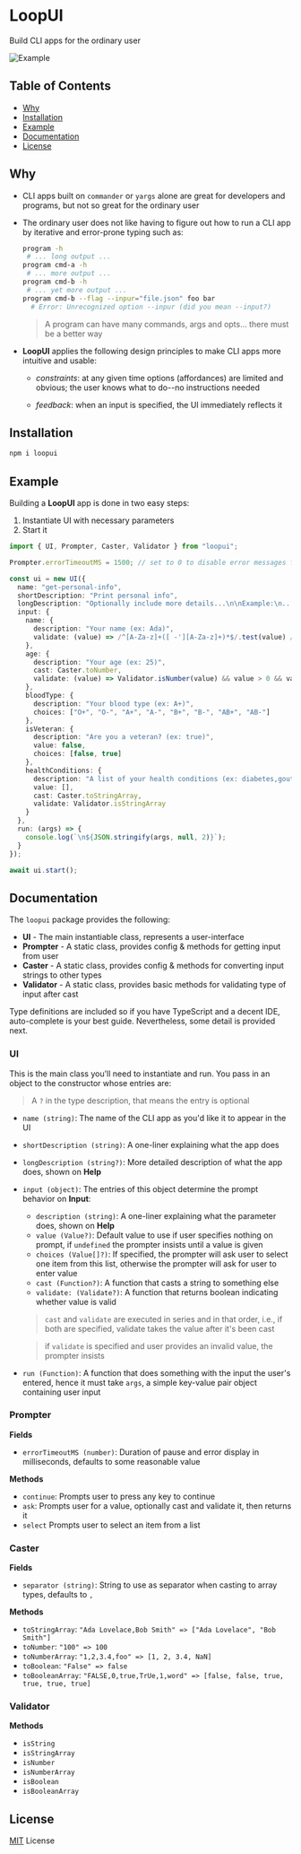 # LoopUI

Build CLI apps for the ordinary user

![Example](example.gif)

## Table of Contents

- [Why](#why)
- [Installation](#installation)
- [Example](#example)
- [Documentation](#documentation)
- [License](#license)

## Why

- CLI apps built on ``commander`` or ``yargs`` alone are great for developers and programs, but not
  so great for the ordinary user

- The ordinary user does not like having to figure out how to run a CLI app by iterative and
  error-prone typing such as:

  ```bash
  program -h
   # ... long output ...
  program cmd-a -h
   # ... more output ...
  program cmd-b -h
   # ... yet more output ...
  program cmd-b --flag --inpur="file.json" foo bar
    # Error: Unrecognized option --inpur (did you mean --input?)
  ```

  > A program can have many commands, args and opts... there must be a better way

- **LoopUI** applies the following design principles to make CLI apps more intuitive and usable:

  - _constraints_: at any given time options (affordances) are limited and obvious;
    the user knows what to do--no instructions needed

  - _feedback_: when an input is specified, the UI immediately reflects it

## Installation

```bash
npm i loopui
```

## Example

Building a **LoopUI** app is done in two easy steps:

1. Instantiate UI with necessary parameters
2. Start it

```ts
import { UI, Prompter, Caster, Validator } from "loopui";

Prompter.errorTimeoutMS = 1500; // set to 0 to disable error messages for faster UX

const ui = new UI({
  name: "get-personal-info",
  shortDescription: "Print personal info",
  longDescription: "Optionally include more details...\n\nExample:\n...",
  input: {
    name: {
      description: "Your name (ex: Ada)",
      validate: (value) => /^[A-Za-z]+([ -'][A-Za-z]+)*$/.test(value) // validates birth names
    },
    age: {
      description: "Your age (ex: 25)",
      cast: Caster.toNumber,
      validate: (value) => Validator.isNumber(value) && value > 0 && value < 130
    },
    bloodType: {
      description: "Your blood type (ex: A+)",
      choices: ["O+", "O-", "A+", "A-", "B+", "B-", "AB+", "AB-"]
    },
    isVeteran: {
      description: "Are you a veteran? (ex: true)",
      value: false,
      choices: [false, true]
    },
    healthConditions: {
      description: "A list of your health conditions (ex: diabetes,gout)",
      value: [],
      cast: Caster.toStringArray,
      validate: Validator.isStringArray
    }
  },
  run: (args) => {
    console.log(`\n${JSON.stringify(args, null, 2)}`);
  }
});

await ui.start();
```

## Documentation

The ``loopui`` package provides the following:

- **UI** - The main instantiable class, represents a user-interface
- **Prompter** - A static class, provides config & methods for getting input from user
- **Caster** - A static class, provides config & methods for converting input strings to other types
- **Validator** - A static class, provides basic methods for validating type of input after cast

Type definitions are included so if you have TypeScript and a decent IDE, auto-complete is your best
guide. Nevertheless, some detail is provided next.

### UI

This is the main class you'll need to instantiate and run. You pass in an object to the
constructor whose entries are:

> A ``?`` in the type description, that means the entry is optional

- ``name (string)``: The name of the CLI app as you'd like it to appear in the UI
- ``shortDescription (string)``: A one-liner explaining what the app does
- ``longDescription (string?)``: More detailed description of what the app does, shown on **Help**
- ``input (object)``: The entries of this object determine the prompt behavior on __Input__:
  - ``description (string)``: A one-liner explaining what the parameter does, shown on __Help__
  - ``value (Value?)``: Default value to use if user specifies nothing on prompt, if ``undefined``
    the prompter insists until a value is given
  - ``choices (Value[]?)``: If specified, the prompter will ask user to select one item from this
    list, otherwise the prompter will ask for user to enter value
  - ``cast (Function?)``: A function that casts a string to something else
  - ``validate: (Validate?)``: A function that returns boolean indicating whether value is valid

  > ``cast`` and ``validate`` are executed in series and in that order, i.e., if
  > both are specified, validate takes the value after it's been cast

  > if ``validate`` is specified and user provides an invalid value, the prompter insists

- ``run (Function)``: A function that does something with the input the user's entered, hence it
  must take ``args``, a simple key-value pair object containing user input

### Prompter

**Fields**

- ``errorTimeoutMS (number)``: Duration of pause and error display in milliseconds, defaults to some
  reasonable value

**Methods**

- ``continue``: Prompts user to press any key to continue
- ``ask``: Prompts user for a value, optionally cast and validate it, then returns it
- ``select`` Prompts user to select an item from a list

### Caster

**Fields**

- ``separator (string)``: String to use as separator when casting to array types, defaults to ``,``

**Methods**

- ``toStringArray``: ``"Ada Lovelace,Bob Smith" => ["Ada Lovelace", "Bob Smith"]``
- ``toNumber``: ``"100" => 100``
- ``toNumberArray``: ``"1,2,3.4,foo" => [1, 2, 3.4, NaN]``
- ``toBoolean``: ``"False" => false``
- ``toBooleanArray``: ``"FALSE,0,true,TrUe,1,word" => [false, false, true, true, true, true]``

### Validator

**Methods**

- ``isString``
- ``isStringArray``
- ``isNumber``
- ``isNumberArray``
- ``isBoolean``
- ``isBooleanArray``

## License

[MIT](LICENSE) License
